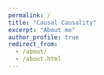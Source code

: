 ```yaml
---
permalink: /
title: "Causal Causality"
excerpt: "About me"
author_profile: true
redirect_from: 
  - /about/
  - /about.html
---
```

